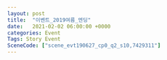 ```yaml
---
layout: post
title:  "이벤트_2019여름_엔딩"
date:   2021-02-02 06:00:00 +0000
categories: Event
Tags: Story Event
SceneCode: ["scene_evt190627_cp0_q2_s10,7429311"]
---
```

